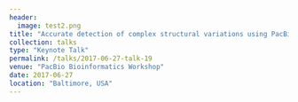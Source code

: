 ```yaml
---
header:
  image: test2.png
title: "Accurate detection of complex structural variations using PacBio."
collection: talks
type: "Keynote Talk"
permalink: /talks/2017-06-27-talk-19
venue: "PacBio Bioinformatics Workshop"
date: 2017-06-27
location: "Baltimore, USA"
---
```

